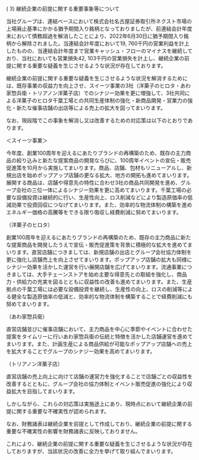( 3) 継続企業の前提に関する重要事象等について  

当社グループは、連結ベースにおいて株式会社名古屋証券取引所ネクスト市場の上場廃止基準にかかる猶予期間入り銘柄となっておりましたが、前連結会計年度末において債務超過を解消したことにより、2022年6月30日に猶予期間入り銘柄から解除されました。当連結会計年度において19, 760千円の営業利益を計上したものの、当連結会計年度まで営業キャッシュ・フローのマイナスを継続しており、当社においても営業損失42, 103千円の営業損失を計上し、継続企業の前提に関する重要な疑義を生じさせるような状況が存在しております。  

継続企業の前提に関する重要な疑義を生じさせるような状況を解消するためには、既存事業の収益力を向上させ、スイーツ事業の3社（洋菓子のヒロタ・あわ家惣兵衛・トリアノン洋菓子店）でのシナジー効果を更に増強して、3社共同による洋菓子のヒロタ千葉工場との共同生産体制の強化・新商品開発・営業力の強化・新たな催事店舗の出店等による売上の拡大を図ってまいります。  

なお、現段階でこの事象を解消し又は改善するための対応策は以下のとおりであります。  

＜スイーツ事業＞  

今年度、創業100周年を迎えるにあたりブランドの再構築のため、既存の主力商品の絞り込みと新たな提案商品の開発ならびに、100周年イベントの宣伝・販売促進策を10月から実施してまいります。商品、店舗、包材もリニューアルし、新規出店を始めポップアップ店舗の更なる拡大、地方の開拓も進めてまいります。展開する商品は、店舗や得意先の特性に合わせ3社の商品共同開発を進め、グループ会社の三位一体によるシナジー効果を更に高めてまいります。千葉工場の必要な設備投資は継続的に行い、生産性向上、ロス削減などにより製造原価率の低減効果で投資回収につなげてまいります。また、効率的な物流体制の構築を進めエネルギー価格の高騰等をできる限り吸収し経費削減に努めてまいります。  

（洋菓子のヒロタ）  

創業100周年を迎えるにあたりブランドの再構築のため、既存の主力商品に新たな提案商品を開発したうえで宣伝・販売促進策を背景に積極的な拡大を進めてまいります。直営店舗につきましては、新規店舗の出店とグループ会社協力体制を更に強化し店舗売上を向上させてまいります。ポップアップ店舗の拡大も同様にシナジー効果を活かした運営を行い展開店舗を広げてまいります。流通事業につきましては、大手チェーンストアを始め主要な得意先との取組を強化し、商品力・供給力の充実を図るとともに収益性の改善も進めてまいります。また、生産拠点の千葉工場には必要な設備投資を継続し、生産性の向上、ロスの削減等による健全な製造原価率の低減と、効率的な物流体制を構築することで経費削減にも努めてまいります。  

（あわ家惣兵衛）  

直営店舗並びに催事店舗において、主力商品を中心に季節やイベントに合わせた提案をタイムリーに行いあわ家惣兵衛の伝統と特徴を活かした店舗運営を進めてまいります。また、計画生産による商品供給が可能なポップアップ店舗への売上を拡大することでグループのシナジー効果を高めてまいります。  

（トリアノン洋菓子店）  

直営店舗の売上向上に向けて店舗の運営力を強化することで店舗ごとの収益性を改善するとともに、グループ会社の協力体制とイベント販売促進の強化により収益拡大を目指してまいります。  

しかしながら、これらの対応策は実施途上にあり、現時点において継続企業の前提に関する重要な不確実性が認められます。  

なお、財務諸表は継続企業を前提として作成しており、継続企業の前提に関する重要な不確実性の影響を財務諸表に反映しておりません。  

これにより、継続企業の前提に関する重要な疑義を生じさせるような状況が存在しておりますが、当該状況の改善に全力を挙げて取り組んでまいります。  